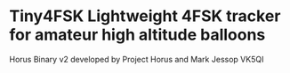 # Tiny4FSK Lightweight 4FSK tracker for amateur high altitude balloons
Horus Binary v2 developed by Project Horus and Mark Jessop VK5QI
